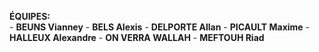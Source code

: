 **ÉQUIPES:**  
	- **BEUNS Vianney**
	- **BELS Alexis**
	- **DELPORTE Allan**
	- **PICAULT Maxime**
	- **HALLEUX Alexandre**
	- **ON VERRA WALLAH**
	- **MEFTOUH Riad**
